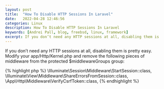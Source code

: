 ```yaml
---
layout: post
title:  "How To Disable HTTP Sessions In Laravel"
date:   2022-04-28 12:46:56
categories: Linux
description: How To Disable HTTP Sessions In Laravel
keywords: [Andrei Pall, blog, freebsd, linux, framework]
excerpt: If you don’t need any HTTP sessions at all, disabling them is pretty easy. Modify your app/Http/Kernel.php and remove the following pieces of middleware from the protected $middlewareGroups group
---
```

<p>If you don’t need any HTTP sessions at all, disabling them is pretty easy. Modify your app/Http/Kernel.php and remove the following pieces of middleware from the protected $middlewareGroups group:</p>
{% highlight php %}
\Illuminate\Session\Middleware\StartSession::class,
\Illuminate\View\Middleware\ShareErrorsFromSession::class,
\App\Http\Middleware\VerifyCsrfToken::class,
{% endhighlight %}
